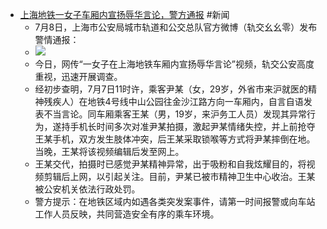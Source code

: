 - [上海地铁一女子车厢内宣扬辱华言论，警方通报](https://www.guancha.cn/politics/2023_07_08_700061.shtml) #新闻
	- 7月8日，上海市公安局城市轨道和公交总队官方微博（轨交幺幺零）发布警情通报：
	- ![](https://i.guancha.cn/news/mainland/2023/07/08/20230708143621139.png)
	- 今日，网传“一女子在上海地铁车厢内宣扬辱华言论”视频，轨交公安高度重视，迅速开展调查。
	- 经初步查明，7月7日11时许，乘客尹某（女，29岁，外省市来沪就医的精神残疾人）在地铁4号线中山公园往金沙江路方向一车厢内，自言自语发表不当言论。同车厢乘客王某（男，19岁，来沪务工人员）发现其异常行为，遂持手机长时间多次对准尹某拍摄，激起尹某情绪失控，并上前抢夺王某手机，双方发生肢体冲突，后王某采取锁喉等方式将尹某摔倒在地。当晚，王某将该视频编辑后发至网上。
	- 王某交代，拍摄时已感觉尹某精神异常，出于吸粉和自我炫耀目的，将视频剪辑后上网，以引起关注。目前，尹某已被市精神卫生中心收治。王某被公安机关依法行政处罚。
	- 警方提示：在地铁区域内如遇各类突发案事件，请第一时间报警或向车站工作人员反映，共同营造安全有序的乘车环境。
